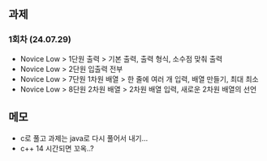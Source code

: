 ## 과제
### 1회차 (24.07.29)
- Novice Low > 1단원 출력 > 기본 출력, 출력 형식, 소수점 맞춰 출력
- Novice Low > 2단원 입출력 전부
- Novice Low > 7단원 1차원 배열 > 한 줄에 여러 개 입력, 배열 만들기, 최대 최소
- Novice Low > 8단원 2차원 배열 > 2차원 배열 입력, 새로운 2차원 배열의 선언

## 메모
- c로 풀고 과제는 java로 다시 풀어서 내기...
- c++ 14 시간되면 꼬옥..?
